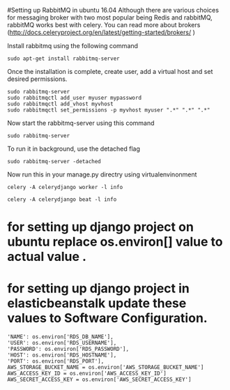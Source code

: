 #Setting up RabbitMQ in ubuntu 16.04
Although there are various choices for messaging broker with two most popular being Redis and rabbitMQ,  rabbitMQ works best with celery. You can read more about brokers (http://docs.celeryproject.org/en/latest/getting-started/brokers/ )

Install rabbitmq using the following command
```
sudo apt-get install rabbitmq-server
```

Once the installation is complete, create user, add a virtual host and set desired permissions.
```
sudo rabbitmq-server
sudo rabbitmqctl add_user myuser mypassword
sudo rabbitmqctl add_vhost myvhost
sudo rabbitmqctl set_permissions -p myvhost myuser ".*" ".*" ".*"
```
Now start the rabbitmq-server using this command
```
sudo rabbitmq-server
```
To run it in background, use the detached flag
```
sudo rabbitmq-server -detached

```
Now run this in your manage.py directry using virtualenvinonment 
```
celery -A celerydjango worker -l info

celery -A celerydjango beat -l info

```
# for setting up django project on ubuntu replace os.environ[] value to actual value . 
# for setting up django project in elasticbeanstalk update these values to Software Configuration. 

```
'NAME': os.environ['RDS_DB_NAME'],
'USER': os.environ['RDS_USERNAME'],
'PASSWORD': os.environ['RDS_PASSWORD'],
'HOST': os.environ['RDS_HOSTNAME'],
'PORT': os.environ['RDS_PORT'],
AWS_STORAGE_BUCKET_NAME = os.environ['AWS_STORAGE_BUCKET_NAME']
AWS_ACCESS_KEY_ID = os.environ['AWS_ACCESS_KEY_ID']
AWS_SECRET_ACCESS_KEY = os.environ['AWS_SECRET_ACCESS_KEY']

```
